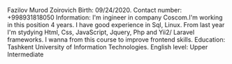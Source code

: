 Fazilov Murod Zoirovich 
Birth: 09/24/2020.
Contact number: +998931818050
Information: I'm ingineer in company Coscom.I'm working in this position 4 years.  I have  good experience in Sql, Linux. From last year I'm stydying Html, Css, JavaScript, Jquery, Php and Yii2/ Laravel frameworks. 
I wanna from this course to improve frontend skills.
Education: Tashkent University of Information Technologies.
English level: Upper Intermediate
